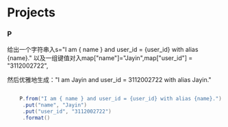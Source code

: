 Projects
===

### P
给出一个字符串入s="I am { name } and user_id = {user_id} with alias {name}."
以及一组键值对入map["name"]="Jayin",map["user_id"] = "3112002722",

然后优雅地生成："I am Jayin and user_id = 3112002722 with alias Jayin."  
```java

	P.from("I am { name } and user_id = {user_id} with alias {name}.")
	 .put("name", "Jayin")
	 .put("user_id", "3112002722")
	 .format()
```